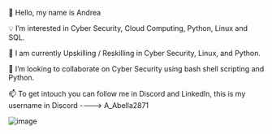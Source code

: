 
👋  Hello, my name is Andrea 

💡 I’m interested in Cyber Security, Cloud Computing, Python, Linux and SQL. 

🚀  I am currently Upskilling / Reskilling in Cyber Security, Linux, and Python. 

👀   I’m looking to collaborate on Cyber Security using bash shell scripting and Python.

📫  To get intouch you can follow me in Discord and LinkedIn, this is my username in Discord ---->  A_Abella2871 


![image](https://github.com/AAbella7529/AAbella7529/assets/158771536/a9c75b8e-0725-4ddc-9a1c-0519a7ba6a81)







<!---
AAbella7529/AAbella7529 is a ✨ special ✨ repository because its `README.md` (this file) appears on your GitHub profile.
You can click the Preview link to take a look at your changes.
--->
